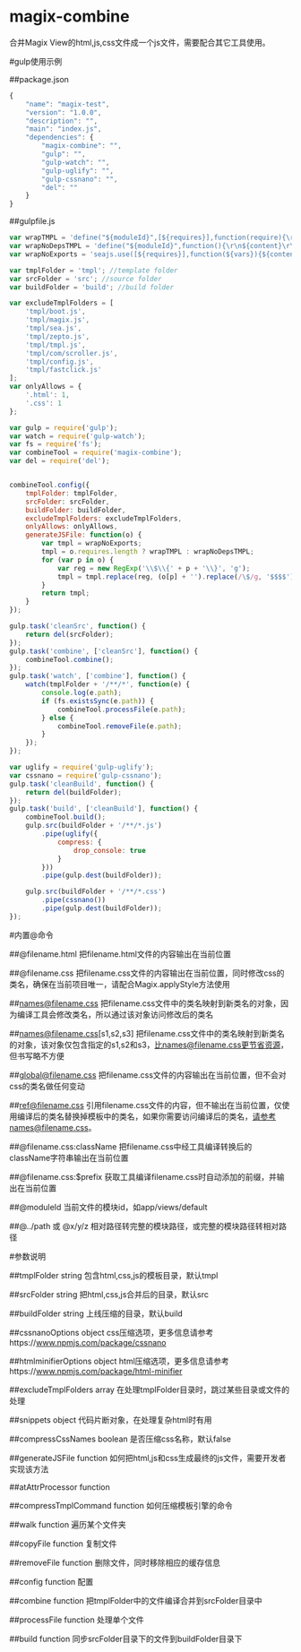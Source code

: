 # magix-combine
合并Magix View的html,js,css文件成一个js文件，需要配合其它工具使用。

#gulp使用示例

##package.json

```js
{
    "name": "magix-test",
    "version": "1.0.0",
    "description": "",
    "main": "index.js",
    "dependencies": {
        "magix-combine": "",
        "gulp": "",
        "gulp-watch": "",
        "gulp-uglify": "",
        "gulp-cssnano": "",
        "del": ""
    }
}
```

##gulpfile.js

```js
var wrapTMPL = 'define("${moduleId}",[${requires}],function(require){\r\n/*${vars}*/\r\n${content}\r\n});';
var wrapNoDepsTMPL = 'define("${moduleId}",function(){\r\n${content}\r\n});';
var wrapNoExports = 'seajs.use([${requires}],function(${vars}){${content}});';

var tmplFolder = 'tmpl'; //template folder
var srcFolder = 'src'; //source folder
var buildFolder = 'build'; //build folder

var excludeTmplFolders = [
    'tmpl/boot.js',
    'tmpl/magix.js',
    'tmpl/sea.js',
    'tmpl/zepto.js',
    'tmpl/tmpl.js',
    'tmpl/com/scroller.js',
    'tmpl/config.js',
    'tmpl/fastclick.js'
];
var onlyAllows = {
    '.html': 1,
    '.css': 1
};

var gulp = require('gulp');
var watch = require('gulp-watch');
var fs = require('fs');
var combineTool = require('magix-combine');
var del = require('del');


combineTool.config({
    tmplFolder: tmplFolder,
    srcFolder: srcFolder,
    buildFolder: buildFolder,
    excludeTmplFolders: excludeTmplFolders,
    onlyAllows: onlyAllows,
    generateJSFile: function(o) {
        var tmpl = wrapNoExports;
        tmpl = o.requires.length ? wrapTMPL : wrapNoDepsTMPL;
        for (var p in o) {
            var reg = new RegExp('\\$\\{' + p + '\\}', 'g');
            tmpl = tmpl.replace(reg, (o[p] + '').replace(/\$/g, '$$$$'));
        }
        return tmpl;
    }
});

gulp.task('cleanSrc', function() {
    return del(srcFolder);
});
gulp.task('combine', ['cleanSrc'], function() {
    combineTool.combine();
});
gulp.task('watch', ['combine'], function() {
    watch(tmplFolder + '/**/*', function(e) {
        console.log(e.path);
        if (fs.existsSync(e.path)) {
            combineTool.processFile(e.path);
        } else {
            combineTool.removeFile(e.path);
        }
    });
});

var uglify = require('gulp-uglify');
var cssnano = require('gulp-cssnano');
gulp.task('cleanBuild', function() {
    return del(buildFolder);
});
gulp.task('build', ['cleanBuild'], function() {
    combineTool.build();
    gulp.src(buildFolder + '/**/*.js')
        .pipe(uglify({
            compress: {
                drop_console: true
            }
        }))
        .pipe(gulp.dest(buildFolder));

    gulp.src(buildFolder + '/**/*.css')
        .pipe(cssnano())
        .pipe(gulp.dest(buildFolder));
});
```

#内置@命令

##@filename.html
把filename.html文件的内容输出在当前位置

##@filename.css
把filename.css文件的内容输出在当前位置，同时修改css的类名，确保在当前项目唯一，请配合Magix.applyStyle方法使用

##names@filename.css
把filename.css文件中的类名映射到新类名的对象，因为编译工具会修改类名，所以通过该对象访问修改后的类名

##names@filename.css[s1,s2,s3]
把filename.css文件中的类名映射到新类名的对象，该对象仅包含指定的s1,s2和s3，比names@filename.css更节省资源，但书写略不方便

##global@filename.css
把filename.css文件的内容输出在当前位置，但不会对css的类名做任何变动

##ref@filename.css
引用filename.css文件的内容，但不输出在当前位置，仅使用编译后的类名替换掉模板中的类名，如果你需要访问编译后的类名，请参考names@filename.css。

##@filename.css:className
把filename.css中经工具编译转换后的className字符串输出在当前位置

##@filename.css:$prefix
获取工具编译filename.css时自动添加的前缀，并输出在当前位置

##@moduleId
当前文件的模块id，如app/views/default

##@../path 或 @x/y/z
相对路径转完整的模块路径，或完整的模块路径转相对路径




#参数说明

##tmplFolder
string 包含html,css,js的模板目录，默认tmpl

##srcFolder
string 把html,css,js合并后的目录，默认src

##buildFolder
string 上线压缩的目录，默认build

##cssnanoOptions
object css压缩选项，更多信息请参考https://www.npmjs.com/package/cssnano

##htmlminifierOptions
object html压缩选项，更多信息请参考https://www.npmjs.com/package/html-minifier

##excludeTmplFolders
array 在处理tmplFolder目录时，跳过某些目录或文件的处理

##snippets
object 代码片断对象，在处理复杂html时有用

##compressCssNames
boolean 是否压缩css名称，默认false

##generateJSFile
function 如何把html,js和css生成最终的js文件，需要开发者实现该方法

##atAttrProcessor
function

##compressTmplCommand
function 如何压缩模板引擎的命令

##walk
function 遍历某个文件夹

##copyFile
function 复制文件

##removeFile
function 删除文件，同时移除相应的缓存信息

##config
function 配置

##combine
function 把tmplFolder中的文件编译合并到srcFolder目录中

##processFile
function 处理单个文件

##build
function 同步srcFolder目录下的文件到buildFolder目录下
